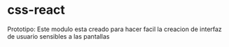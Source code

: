 # css-react
 Prototipo: Este modulo esta creado para hacer facil la creacion de interfaz de usuario sensibles a las pantallas

